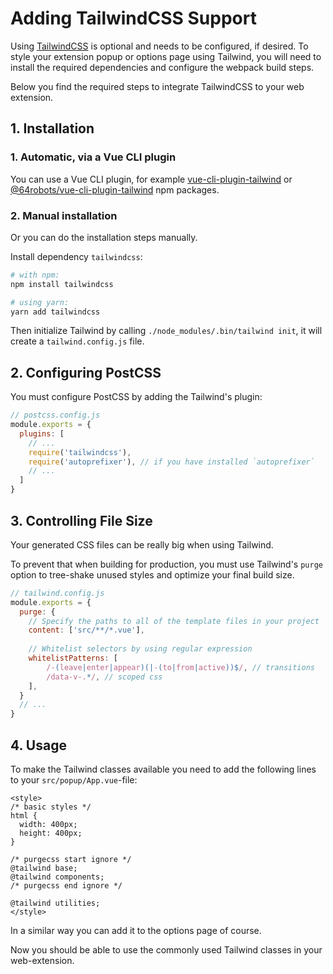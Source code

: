 # Adding TailwindCSS Support

Using [TailwindCSS](https://tailwindcss.com/) is optional and needs to be configured, if desired. To style your extension popup or options page using Tailwind, you will need to install the required dependencies and configure the webpack build steps.

Below you find the required steps to integrate TailwindCSS to your web extension.

## 1. Installation

### 1. Automatic, via a Vue CLI plugin

You can use a Vue CLI plugin, for example [vue-cli-plugin-tailwind](https://www.npmjs.com/package/vue-cli-plugin-tailwind) or [@64robots/vue-cli-plugin-tailwind](https://www.npmjs.com/package/@64robots/vue-cli-plugin-tailwind) npm packages.

### 2. Manual installation

Or you can do the installation steps manually.

Install dependency `tailwindcss`:

``` bash
# with npm:
npm install tailwindcss

# using yarn:
yarn add tailwindcss
```
Then initialize Tailwind by calling `./node_modules/.bin/tailwind init`, it will create a `tailwind.config.js` file.

## 2. Configuring PostCSS

You must configure PostCSS by adding the Tailwind's plugin:

```js
// postcss.config.js
module.exports = {
  plugins: [
    // ...
    require('tailwindcss'),
    require('autoprefixer'), // if you have installed `autoprefixer`
    // ...
  ]
}
```

## 3. Controlling File Size

Your generated CSS files can be really big when using Tailwind. 

To prevent that when building for production, you must use Tailwind's `purge` option to tree-shake unused styles
and optimize your final build size.

```js
// tailwind.config.js
module.exports = {
  purge: {
    // Specify the paths to all of the template files in your project
    content: ['src/**/*.vue'],
  
    // Whitelist selectors by using regular expression
    whitelistPatterns: [
        /-(leave|enter|appear)(|-(to|from|active))$/, // transitions
        /data-v-.*/, // scoped css
    ],
  }
  // ...
}
```
 
## 4. Usage

To make the Tailwind classes available you need to add the following lines to your `src/popup/App.vue`-file:

``` vue
<style>
/* basic styles */
html {
  width: 400px;
  height: 400px;
}

/* purgecss start ignore */
@tailwind base;
@tailwind components;
/* purgecss end ignore */

@tailwind utilities;
</style>
```

In a similar way you can add it to the options page of course.

Now you should be able to use the commonly used Tailwind classes in your web-extension.
